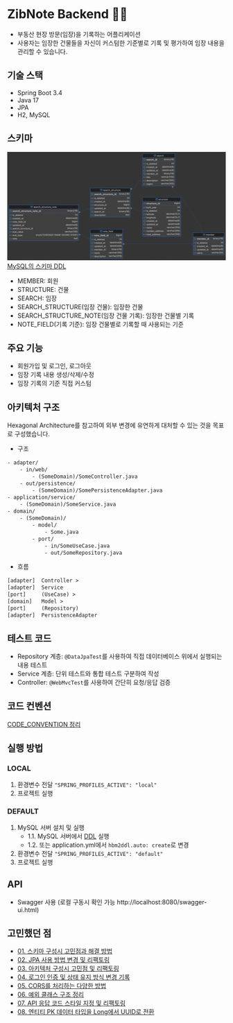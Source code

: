 # ZibNote Backend 🏡📝
- 부동산 현장 방문(임장)을 기록하는 어플리케이션
- 사용자는 임장한 건물들을 자신이 커스텀한 기준별로 기록 및 평가하여 임장 내용을 관리할 수 있습니다.

## 기술 스택
- Spring Boot 3.4
- Java 17
- JPA
- H2, MySQL

## 스키마
![ERD](docs/database/ERD.png)
[MySQL의 스키마 DDL](docs/database/mysql_ddl.sql)
- MEMBER: 회원
- STRUCTURE: 건물
- SEARCH: 임장
- SEARCH_STRUCTURE(임장 건물): 임장한 건물
- SEARCH_STRUCTURE_NOTE(임장 건물 기록): 임장한 건물별 기록
- NOTE_FIELD(기록 기준): 임장 건물별로 기록할 때 사용되는 기준

## 주요 기능
- 회원가입 및 로그인, 로그아웃
- 임장 기록 내용 생성/삭제/수정
- 임장 기록의 기준 직접 커스텀

## 아키텍처 구조
Hexagonal Architecture를 참고하여 외부 변경에 유연하게 대처할 수 있는 것을 목표로 구성했습니다.
- 구조
```
- adapter/
    - in/web/
        - (SomeDomain)/SomeController.java
    - out/persistence/
        - (SomeDomain)/SomePersistenceAdapter.java
- application/service/
    - (SomeDomain)/SomeService.java
- domain/
    - (SomeDomain)/
        - model/
            - Some.java
        - port/
            - in/SomeUseCase.java
            - out/SomeRepository.java
```
- 흐름
```
[adapter]  Controller >
[adapter]  Service 
[port]     (UseCase) >
[domain]   Model >
[port]     (Repository) 
[adapter]  PersistenceAdapter
```

## 테스트 코드
- Repository 계층: `@DataJpaTest`를 사용하여 직접 데이터베이스 위에서 실행되는 내용 테스트
- Service 계층: 단위 테스트와 통합 테스트 구분하여 작성
- Controller: `@WebMvcTest`를 사용하여 간단히 요청/응답 검증

## 코드 컨벤션
[CODE_CONVENTION 정리](CODE_CONVENTION.md)

## 실행 방법
### LOCAL
1. 환경변수 전달 `"SPRING_PROFILES_ACTIVE": "local"`
2. 프로젝트 실행
### DEFAULT
1. MySQL 서버 설치 및 실행
    - 1.1. MySQL 서버에서 [DDL](docs/database/mysql_ddl.sql) 실행 
    - 1.2. 또는 application.yml에서 `hbm2ddl.auto: create`로 변경
2. 환경변수 전달 `"SPRING_PROFILES_ACTIVE": "default"`
3. 프로젝트 실행

## API
- Swagger 사용 (로컬 구동시 확인 가능 http://localhost:8080/swagger-ui.html)

## 고민했던 점
- [01. 스키마 구성시 고민점과 해결 방법](docs/develop/01_Schema.md)
- [02. JPA 사용 방법 변경 및 리팩토링](docs/develop/02_Refactoring_in_JPA.md)
- [03. 아키텍처 구성시 고민점 및 리팩토링](docs/develop/03_Refactoring_in_Architecture.md)
- [04. 로그인 인증 및 상태 유지 방식 변경 기록](docs/develop/04_Auth.md)
- [05. CORS를 처리하는 다양한 방법](docs/develop/05_CORS.md)
- [06. 예외 클래스 구조 정리](docs/develop/06_Exception_Class.md)
- [07. API 응답 코드 스타일 지정 및 리팩토링](docs/develop/07_API_Response_Body.md)
- [08. 엔티티 PK 데이터 타입을 Long에서 UUID로 전환](docs/develop/08_Change_PK_to_UUID.md)
